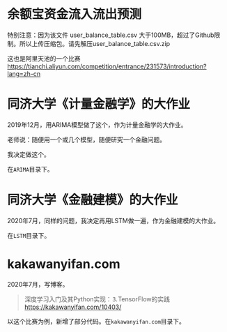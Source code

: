 # 余额宝资金流入流出预测

特别注意：因为该文件 user_balance_table.csv 大于100MB，超过了Github限制。所以上传压缩包。请先解压user_balance_table.csv.zip

这也是阿里天池的一个比赛  https://tianchi.aliyun.com/competition/entrance/231573/introduction?lang=zh-cn

# 同济大学《计量金融学》的大作业
2019年12月，用ARIMA模型做了这个，作为计量金融学的大作业。

老师说：随便用一个或几个模型，随便研究一个金融问题。

我决定做这个。

在`ARIMA`目录下。

# 同济大学《金融建模》的大作业
2020年7月，同样的问题，我决定再用LSTM做一遍，作为金融建模的大作业。

在`LSTM`目录下。

# kakawanyifan.com
2020年7月，写博客。

> 深度学习入门及其Python实现：⒊TensorFlow的实践
> https://kakawanyifan.com/10403/

以这个比赛为例，新增了部分代码。在`kakawanyifan.com`目录下。